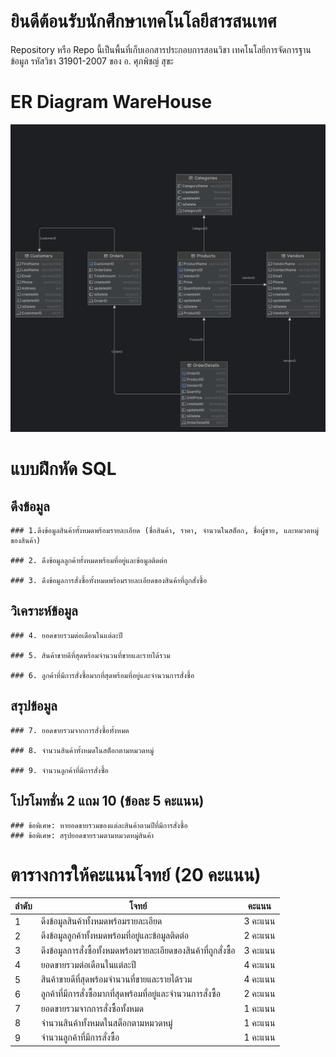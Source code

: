 # ยินดีต้อนรับนักศึกษาเทคโนโลยีสารสนเทศ

Repository หรือ Repo นี้เป็นพื้นที่เก็บเอกสารประกอบการสอนวิชา เทคโนโลยีการจัดการฐานข้อมูล รหัสวิชา 31901-2007 ของ อ. ศุภพิชญ์ สุขะ


# ER Diagram WareHouse
![READ-01](assets/images/ER-WareHouse.png)

# แบบฝึกหัด SQL

## ดึงข้อมูล
```
### 1.ดึงข้อมูลสินค้าทั้งหมดพร้อมรายละเอียด (ชื่อสินค้า, ราคา, จำนวนในสต็อก, ชื่อผู้ขาย, และหมวดหมู่ของสินค้า)

### 2. ดึงข้อมูลลูกค้าทั้งหมดพร้อมที่อยู่และข้อมูลติดต่อ

### 3. ดึงข้อมูลการสั่งซื้อทั้งหมดพร้อมรายละเอียดของสินค้าที่ถูกสั่งซื้อ
```
## วิเคราะห์ข้อมูล
```
### 4. ยอดขายรวมต่อเดือนในแต่ละปี

### 5. สินค้าขายดีที่สุดพร้อมจำนวนที่ขายและรายได้รวม

### 6. ลูกค้าที่มีการสั่งซื้อมากที่สุดพร้อมที่อยู่และจำนวนการสั่งซื้อ
```
## สรุปข้อมูล
```
### 7. ยอดขายรวมจากการสั่งซื้อทั้งหมด

### 8. จำนวนสินค้าทั้งหมดในสต็อกตามหมวดหมู่

### 9. จำนวนลูกค้าที่มีการสั่งซื้อ
```


## โปรโมทชั่น 2 แถม 10 (ข้อละ 5 คะแนน)
```
### ข้อพิเศษ: หายอดขายรวมของแต่ละสินค้าตามปีที่มีการสั่งซื้อ
### ข้อพิเศษ: สรุปยอดขายรวมตามหมวดหมู่สินค้า
```


# ตารางการให้คะแนนโจทย์ (20 คะแนน)

| ลำดับ | โจทย์ | คะแนน |
|--------|-------|-------|
| 1      | ดึงข้อมูลสินค้าทั้งหมดพร้อมรายละเอียด | 3 คะแนน |
| 2      | ดึงข้อมูลลูกค้าทั้งหมดพร้อมที่อยู่และข้อมูลติดต่อ | 2 คะแนน |
| 3      | ดึงข้อมูลการสั่งซื้อทั้งหมดพร้อมรายละเอียดของสินค้าที่ถูกสั่งซื้อ | 3 คะแนน |
| 4      | ยอดขายรวมต่อเดือนในแต่ละปี | 4 คะแนน |
| 5      | สินค้าขายดีที่สุดพร้อมจำนวนที่ขายและรายได้รวม | 4 คะแนน |
| 6      | ลูกค้าที่มีการสั่งซื้อมากที่สุดพร้อมที่อยู่และจำนวนการสั่งซื้อ | 2 คะแนน |
| 7      | ยอดขายรวมจากการสั่งซื้อทั้งหมด | 1 คะแนน |
| 8      | จำนวนสินค้าทั้งหมดในสต็อกตามหมวดหมู่ | 1 คะแนน |
| 9      | จำนวนลูกค้าที่มีการสั่งซื้อ | 1 คะแนน |

